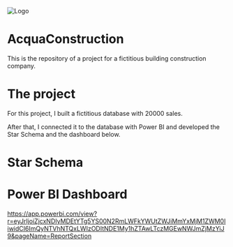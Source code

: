 <img src="[https://exemplo.com/logo.png](https://raw.githubusercontent.com/fernandoaraujo23/AcquaConstruction/main/ACQUA%20LOGO.JPG)" alt="Logo">

# AcquaConstruction
This is the repository of a project for a fictitious building construction company.


# The project
For this project, I built a fictitious database with 20000 sales.

After that, I connected it to the database with Power BI and developed the Star Schema and the dashboard below.

# Star Schema


# Power BI Dashboard
https://app.powerbi.com/view?r=eyJrIjoiZjcxNDIyMDEtYTg5YS00N2RmLWFkYWUtZWJiMmYxMjM1ZWM0IiwidCI6ImQyNTVhNTQxLWIzODItNDE1My1hZTAwLTczMGEwNWJmZjMzYiJ9&pageName=ReportSection
